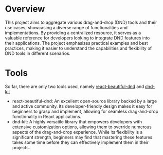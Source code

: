 # Overview
This project aims to aggregate various drag-and-drop (DND) tools and their use cases, showcasing a diverse range of functionalities and implementations. By providing a centralized resource, it serves as a valuable reference for developers looking to integrate DND features into their applications. The project emphasizes practical examples and best practices, making it easier to understand the capabilities and flexibility of DND tools in different scenarios.

# Tools
So far, there are only two tools used, namely [react-beautiful-dnd](https://github.com/atlassian/react-beautiful-dnd) and [dnd-kit](https://github.com/clauderic/dnd-kit)
- react-beautiful-dnd: An excellent open-source library backed by a large and active community. Its developer-friendly design makes it easy for beginners to grasp and implement, allowing for seamless drag-and-drop functionality in React applications.
- dnd-kit: A highly versatile library that empowers developers with extensive customization options, allowing them to override numerous aspects of the drag-and-drop experience. While its flexibility is a significant strength, beginners may find that mastering these features takes some time before they can effectively implement them in their projects.
